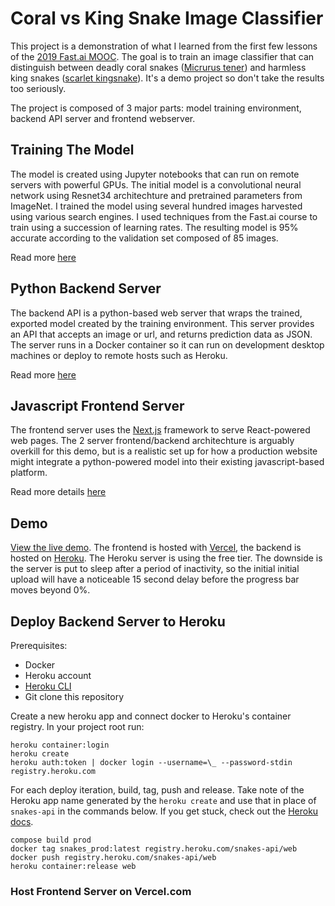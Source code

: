 # Coral vs King Snake Image Classifier

This project is a demonstration of what I learned from the first few lessons of the [2019 Fast.ai MOOC](https://course.fast.ai/). The goal is to train an image classifier that can distinguish between deadly coral snakes ([Micrurus tener](https://en.wikipedia.org/wiki/Micrurus_tener)) and harmless king snakes ([scarlet kingsnake](https://en.wikipedia.org/wiki/Scarlet_kingsnake)). It's a demo project so don't take the results too seriously.

The project is composed of 3 major parts: model training environment, backend API server and frontend webserver.

## Training The Model

The model is created using Jupyter notebooks that can run on remote servers with powerful GPUs. The initial model is a convolutional neural network using Resnet34 architechture and pretrained parameters from ImageNet. I trained the model using several hundred images harvested using various search engines. I used techniques from the Fast.ai course to train using a succession of learning rates. The resulting model is 95% accurate according to the validation set composed of 85 images.

Read more [here](docs/training.md)

## Python Backend Server

The backend API is a python-based web server that wraps the trained, exported model created by the training environment. This server provides an API that accepts an image or url, and returns prediction data as JSON. The server runs in a Docker container so it can run on development desktop machines or deploy to remote hosts such as Heroku.

Read more  [here](docs/backend.md)

## Javascript Frontend Server

The frontend server uses the [Next.js](https://nextjs.org/) framework to serve React-powered web pages. The 2 server frontend/backend architechture is arguably overkill for this demo, but is a realistic set up for how a production website might integrate a python-powered model into their existing javascript-based platform.

Read more details [here](docs/frontend.md)

## Demo

[View the live demo](https://snakes.poisot.com/). The frontend is hosted with [Vercel](https://vercel.com), the backend is hosted on [Heroku](https://www.heroku.com/). The Heroku server is using the free tier. The downside is the server is put to sleep after a period of inactivity, so the initial initial upload will have a noticeable 15 second delay before the progress bar moves beyond 0%.

## Deploy Backend Server to Heroku

Prerequisites:

- Docker
- Heroku account
- [Heroku CLI](https://devcenter.heroku.com/articles/heroku-cli#download-and-install)
- Git clone this repository

Create a new heroku app and connect docker to Heroku's container registry. In your project root run:

```console
heroku container:login
heroku create
heroku auth:token | docker login --username=\_ --password-stdin registry.heroku.com
```

For each deploy iteration, build, tag, push and release. Take note of the Heroku app name generated by the `heroku create` and use that in place of `snakes-api` in the commands below. If you get stuck, check out the [Heroku docs](https://devcenter.heroku.com/articles/container-registry-and-runtime#building-and-pushing-image-s).

```  
compose build prod
docker tag snakes_prod:latest registry.heroku.com/snakes-api/web
docker push registry.heroku.com/snakes-api/web
heroku container:release web
```

### Host Frontend Server on Vercel.com
